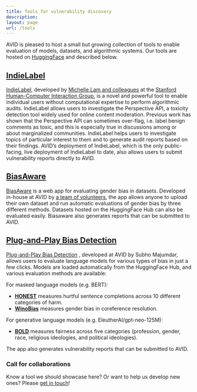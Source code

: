```yaml
---
title: Tools for vulnerability discovery
description:
layout: page
url: /tools
---
```

AVID is pleased to host a small but growing collection of tools to enable evaluation of models, datasets, and algorithmic systems. Our tools are hosted on [HuggingFace](https://huggingface.co/avid-ml) and described below. 


## [IndieLabel](https://huggingface.co/spaces/avid-ml/indie-label)
[IndieLabel]((https://huggingface.co/spaces/avid-ml/indie-label)
), developed by [Michelle Lam and colleagues](https://hci.stanford.edu/publications/2022/Lam_EndUserAudits_CSCW22.pdf) at the [Stanford Human-Computer Interaction Group](https://hci.stanford.edu/), is a novel and powerful tool to enable individual users without computational expertise to perform algorithmic audits. IndieLabel allows users to investigate the Perspective API, a toxicity detection tool widely used for online content moderation. Previous work has shown that the Perspective API can sometimes over-flag, i.e. label benign comments as toxic, and this is especially true in discussions among or about marginalized communities. IndieLabel helps users to investigate topics of particular interest to them and to generate audit reports based on their findings. AVID’s deployment of IndieLabel, which is the only public-facing, live deployment of IndieLabel to date, also allows users to submit vulnerability reports directly to AVID.


## [BiasAware](https://huggingface.co/spaces/avid-ml/biasaware) 

[BiasAware]((https://huggingface.co/spaces/avid-ml/biasaware) 
) is a web app for evaluating gender bias in datasets.  Developed in-house at AVID by [a team of volunteers](https://avidml.org/blog/biasaware-1/), the app allows anyone to upload their own dataset and run automatic evaluations of gender bias by three different methods. Datasets hosted on the HuggingFace Hub can also be evaluated easily. Biasaware also generates reports that can be submitted to AVID.

## [Plug-and-Play Bias Detection](https://huggingface.co/spaces/avid-ml/bias-detection)

[Plug-and-Play Bias Detection]((https://huggingface.co/spaces/avid-ml/bias-detection)
)
, developed at AVID by Subho Majumdar, allows users to evaluate language models for various types of bias in just a few clicks. Models are loaded automatically from the HuggingFace Hub, and various evaluation methods are available: 

For masked language models (e.g. BERT): 

* [**HONEST**](https://aclanthology.org/2021.naacl-main.191/) measures hurtful sentence completions across 10 different categories of harm.   
* [**WinoBias**](https://aclanthology.org/N18-2003/) measures gender bias in coreference resolution.   


For generative language models (e.g. EleutherAI/gpt-neo-125M): 

* [**BOLD**](https://dl.acm.org/doi/10.1145/3442188.3445924) measures fairness across five categories (profession, gender, race, religious ideologies, and political ideologies). 

 
The app also generates vulnerability reports that can be submitted to AVID.  

### Call for collaborations
Know a tool we should showcase here? Or want to help us develop new ones? Please [get in touch](https://avidml.org/contact/)!
